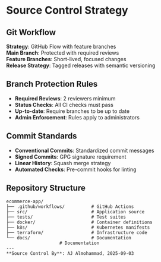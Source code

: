 # Source Control Strategy

## Git Workflow
**Strategy**: GitHub Flow with feature branches  
**Main Branch**: Protected with required reviews  
**Feature Branches**: Short-lived, focused changes  
**Release Strategy**: Tagged releases with semantic versioning  

## Branch Protection Rules
- **Required Reviews**: 2 reviewers minimum  
- **Status Checks**: All CI checks must pass  
- **Up-to-date**: Require branches to be up to date  
- **Admin Enforcement**: Rules apply to administrators  

## Commit Standards
- **Conventional Commits**: Standardized commit messages  
- **Signed Commits**: GPG signature requirement  
- **Linear History**: Squash merge strategy  
- **Automated Checks**: Pre-commit hooks for linting  

## Repository Structure

```text
ecommerce-app/
├── .github/workflows/          # GitHub Actions
├── src/                        # Application source
├── tests/                      # Test suites
├── docker/                     # Container definitions
├── k8s/                        # Kubernetes manifests
├── terraform/                  # Infrastructure code
└── docs/                       # Documentation
                    # Documentation
---
**Source Control By**: AJ Almohammad, 2025-09-03